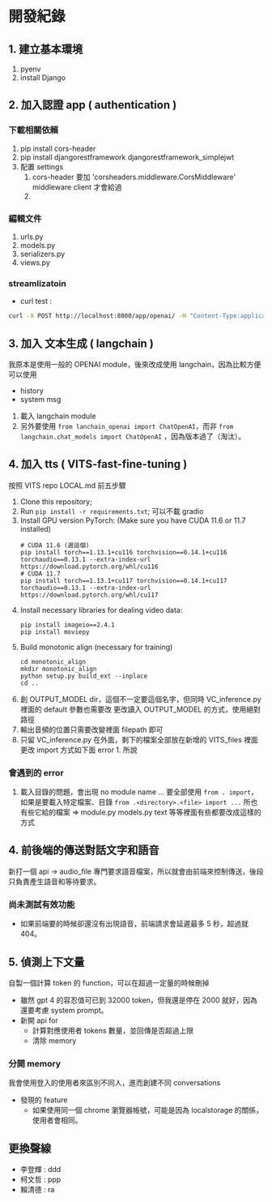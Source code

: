 # 開發紀錄

## 1. 建立基本環境
1. pyenv
2. install Django

## 2. 加入認證 app ( authentication )

### 下載相關依賴
1. pip install cors-header
2. pip install djangorestframework djangorestframework_simplejwt
3. 配置 settings
   1. cors-header 要加 'corsheaders.middleware.CorsMiddleware' middleware client 才會給過
   2. 

### 編輯文件
1. urls.py
2. models.py
3. serializers.py
4. views.py

### streamlizatoin
- curl test :
```bash
curl -X POST http://localhost:8000/app/openai/ -H "Content-Type:application/json" --data-binary "{\"params\": {\"messages\": \"my name is daniel handsome boy\"}}"
```

## 3. 加入 文本生成 ( langchain )

我原本是使用一般的 OPENAI module，後來改成使用 langchain，因為比較方便可以使用
  
- history
- system msg

1. 載入 langchain module
2. 另外要使用 `from lanchain_openai import ChatOpenAI`，而非 `from langchain.chat_models import ChatOpenAI` ，因為版本過了（淘汰）。

## 4. 加入 tts ( VITS-fast-fine-tuning )

按照 VITS repo LOCAL.md 前五步驟

1. Clone this repository;
2. Run `pip install -r requirements.txt`;
    可以不載 gradio
3. Install GPU version PyTorch: (Make sure you have CUDA 11.6 or 11.7 installed)
    ```console
    # CUDA 11.6 (選這個)
    pip install torch==1.13.1+cu116 torchvision==0.14.1+cu116 torchaudio==0.13.1 --extra-index-url https://download.pytorch.org/whl/cu116
    # CUDA 11.7
    pip install torch==1.13.1+cu117 torchvision==0.14.1+cu117 torchaudio==0.13.1 --extra-index-url https://download.pytorch.org/whl/cu117
   ```
4. Install necessary libraries for dealing video data:
    ```console
   pip install imageio==2.4.1
   pip install moviepy
   ```
5. Build monotonic align (necessary for training)
    ```console
    cd monotonic_align
    mkdir monotonic_align
    python setup.py build_ext --inplace
    cd ..
    ```
6. 創 OUTPUT_MODEL dir，這個不一定要這個名字，但同時 VC_inference.py 裡面的 default 參數也需要改
   更改讀入 OUTPUT_MODEL 的方式，使用絕對路徑
7. 輸出音頻的位置只需要改變裡面 filepath 即可
8. 只留 VC_inference.py 在外面，剩下的檔案全部放在新增的 VITS_files 裡面
   更改 import 方式如下面 error 1. 所說
   

### 會遇到的 error
1. 載入目錄的問題，會出現 no module name ...
   要全部使用 `from . import`，如果是要載入特定檔案、目錄 `from .<directory>.<file> import ...`
   所也有些它給的檔案 => module.py models.py text 等等裡面有些都要改成這樣的方式

## 4. 前後端的傳送對話文字和語音
新打一個 api -> audio_file 專門要求語音檔案，所以就會由前端來控制傳送，後段只負責產生語音和等待要求。

### 尚未測試有效功能
- 如果前端要的時候卻還沒有出現語音，前端請求會延遲最多 5 秒，超過就 404。

## 5. 偵測上下文量

自製一個計算 token 的 function，可以在超過一定量的時候刪掉
- 雖然 gpt 4 的容忍值可已到 32000 token，但我還是停在 2000 就好，因為還要考慮 system prompt。
- 新開 api for 
  - 計算對應使用者 tokens 數量，並回傳是否超過上限
  - 清除 memory

### 分開 memory
我會使用登入的使用者來區別不同人，進而創建不同 conversations
- 發現的 feature
  - 如果使用同一個 chrome 瀏覽器帳號，可能是因為 localstorage 的關係，使用者會相同。

## 更換聲線
- 李登輝 : ddd
- 柯文哲 : ppp
- 賴清德 : ra